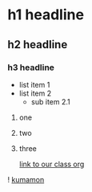 # h1 headline
## h2 headline
### h3 headline

- list item 1
- list item 2
    - sub item 2.1

1. one
2. two
3. three

    
    [link to our class org](https://github.com/orgs/dci-fbw-wd-24-e08/teams/learners)

! [kumamon](https://www.google.com/url?sa=i&url=https%3A%2F%2Fen.wikipedia.org%2Fwiki%2FKumamon&psig=AOvVaw3Bwu2ckjX2TAYAHLef9PP6&ust=1727439851010000&source=images&cd=vfe&opi=89978449&ved=0CBAQjRxqFwoTCLjx-5TN4IgDFQAAAAAdAAAAABAE)

